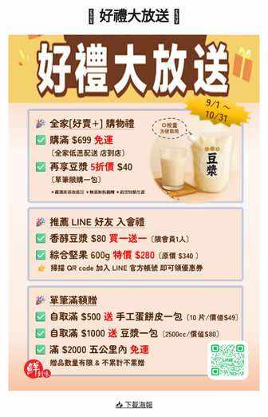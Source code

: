 <!DOCTYPE html>
<html lang="zh">
<head>
  <meta charset="UTF-8">
  <title>活動海報</title>
</head>
<body style="text-align:center;">
  <h1>🎉 好禮大放送 🎉</h1>
  <img src="DM 好禮大放送.jpg" alt="活動DM" style="max-width:100%; height:auto;">
  <p><a href="DM 好禮大放送.jpg" download>📥 下載海報</a></p>
</body>
</html>

